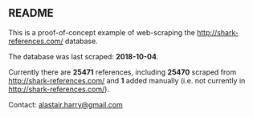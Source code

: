 README
------

This is a proof-of-concept example of web-scraping the <http://shark-references.com/> database.

The database was last scraped: **2018-10-04**.

Currently there are **25471** references, including **25470** scraped from <http://shark-references.com/> and **1** added manually (i.e. not currently in <http://shark-references.com/>).

Contact: <alastair.harry@gmail.com>
